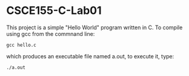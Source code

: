 # CSCE155-C-Lab01
This project is a simple "Hello World" program 
written in C.  To compile using gcc from the
commnand line:

`gcc hello.c`

which produces an executable file named a.out, 
to execute it, type:

`./a.out`

